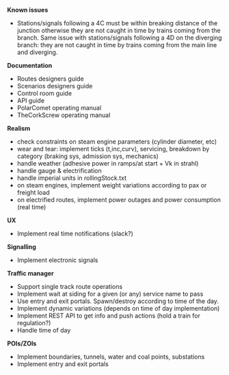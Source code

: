 **Known issues**
- Stations/signals following a 4C must be within breaking distance of the junction otherwise they are not caught in time by trains coming from the branch. Same issue with stations/signals following a 4D on the diverging branch: they are not caught in time by trains coming from the main line and diverging.

**Documentation**
- Routes designers guide
- Scenarios designers guide
- Control room guide
- API guide
- PolarComet operating manual
- TheCorkScrew operating manual

**Realism**
- check constraints on steam engine parameters (cylinder diameter, etc)
- wear and tear: implement ticks (t,inc,curv), servicing, breakdown by category (braking sys, admission sys, mechanics)
- handle weather (adhesive power in ramps/at start + Vk in strahl)
- handle gauge & electrification
- handle imperial units in rollingStock.txt 
- on steam engines, implement weight variations according to pax or freight load
- on electrified routes, implement power outages and power consumption (real time)

**UX**
- Implement real time notifications (slack?)

**Signalling**
- Implement electronic signals

**Traffic manager**
- Support single track route operations
- Implement wait at siding for a given (or any) service name to pass
- Use entry and exit portals. Spawn/destroy according to time of the day.
- Implement dynamic variations (depends on time of day implementation)
- Implement REST API to get info and push actions (hold a train for regulation?)
- Handle time of day

**POIs/ZOIs**
- Implement boundaries, tunnels, water and coal points, substations
- Implement entry and exit portals
